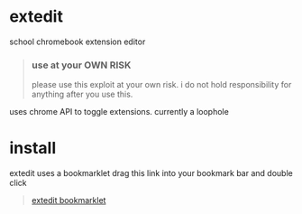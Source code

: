 # extedit
school chromebook extension editor

> ### use at your OWN RISK
> please use this exploit at your own risk. i do not hold responsibility for anything after you use this.

uses chrome API to toggle extensions.
currently a loophole

# install
extedit uses a bookmarklet
drag this link into your bookmark bar and double click
> [extedit bookmarklet](example.com)
